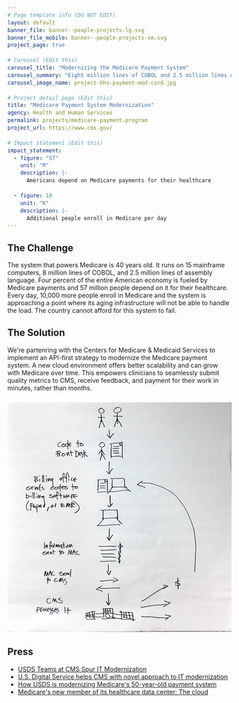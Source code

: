 ```yaml
---
# Page template info (DO NOT EDIT)
layout: default
banner_file: banner--people-projects-lg.svg
banner_file_mobile: banner--people-projects-sm.svg
project_page: true

# Carousel (Edit this)
carousel_title: "Modernizing the Medicare Payment System"
carousel_summary: "Eight million lines of COBOL and 2.5 million lines of assembly running on 15 mainframes. Four percent of the entire American economy is fueled by Medicare payments and 57 million people depend on it for their healthcare."
carousel_image_name: project-hhs-payment-mod-card.jpg

# Project detail page (Edit this)
title: "Medicare Payment System Modernization"
agency: Health and Human Services
permalink: projects/medicare-payment-program
project_url: https://www.cms.gov/

# Impact statement (Edit this)
impact_statement:
  - figure: "57"
    unit: "M"
    description: |-
      Americans depend on Medicare payments for their healthcare

  - figure: 10
    unit: "K"
    description: |-
      Additional people enroll in Medicare per day
---
```


## The Challenge

The system that powers Medicare is 40 years old. It runs on 15 mainframe computers, 8 million lines of COBOL, and 2.5 million lines of assembly language. Four percent of the entire American economy is fueled by Medicare payments and 57 million people depend on it for their healthcare. Every day, 10,000 more people enroll in Medicare and the system is approaching a point where its aging infrastructure will not be able to handle the load. The country cannot afford for this system to fail.

## The Solution

We're partenring with the Centers for Medicare & Medicaid Services to implement an API-first strategy to modernize the Medicare payment system. A new cloud environment offers better scalability and can grow with Medicare over time. This empowers clinicians to seamlessly submit quality metrics to CMS, receive feedback, and payment for their work in minutes, rather than months.

![](../images/project-hhs-payment-mod-page.jpg)

## Press

- [USDS Teams at CMS Spur IT Modernization](https://fedtechmagazine.com/article/2018/06/usds-teams-cms-spur-it-modernization)
- [U.S. Digital Service helps CMS with novel approach to IT modernization](https://federalnewsnetwork.com/ask-the-cio/2018/05/u-s-digital-service-helps-cms-with-novel-approach-to-it-modernization/)
- [How USDS is modernizing Medicare's 50-year-old payment system](https://www.programmableweb.com/news/how-usds-modernizing-medicares-50-year-old-payment-system/native-case-study/2018/11/13)
- [Medicare's new member of its healthcare data center: The cloud](https://searchhealthit.techtarget.com/news/252450112/Medicares-new-member-of-its-healthcare-data-center-The-cloud)

